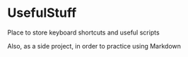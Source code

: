 # UsefulStuff
Place to store keyboard shortcuts and useful scripts

Also, as a side project, in order to practice using Markdown
